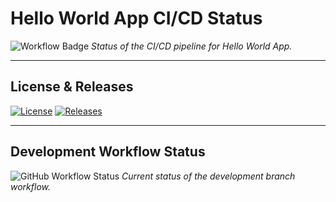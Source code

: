 # Hello World App CI/CD Status

![Workflow Badge](https://github.com/40794419ThantLwinMaung/sem/actions/workflows/main.yml/badge.svg)
*Status of the CI/CD pipeline for Hello World App.*

---

## License & Releases

[![License](https://img.shields.io/github/license/40794419ThantLwinMaung/sem.svg?style=flat-square)](https://github.com/40794419ThantLwinMaung/sem/master/LICENSE)
[![Releases](https://img.shields.io/github/release/40794419ThantLwinMaung/sem/all.svg?style=flat-square)](https://github.com/40794419ThantLwinMaung/sem/releases)

---

## Development Workflow Status

![GitHub Workflow Status](https://img.shields.io/github/actions/workflow/status/40794419ThantLwinMaung/sem/main.yml?branch=develop&style=flat-square)
*Current status of the development branch workflow.*

